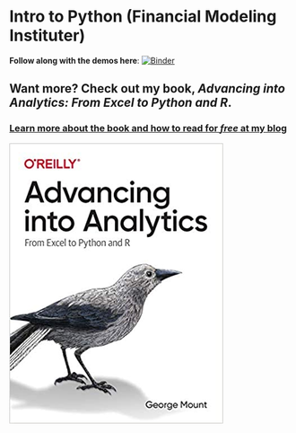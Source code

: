 # Intro to Python (Financial Modeling Instituter)

**Follow along with the demos here**: [![Binder](https://mybinder.org/badge_logo.svg)](https://mybinder.org/v2/gh/stringfestdata/fmi-intro-to-python/HEAD)

## Want more? Check out my book, _Advancing into Analytics: From Excel to Python and R_.
### [Learn more about the book and how to read for *free* at my blog](http://stringfestanalytics.com/book/)

![Book cover](images/book-cover.jpg)
